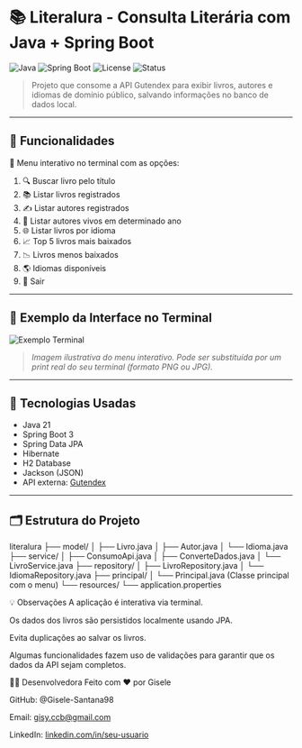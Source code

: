 # 📚 Literalura - Consulta Literária com Java + Spring Boot

![Java](https://img.shields.io/badge/Java-17-blue?logo=java)
![Spring Boot](https://img.shields.io/badge/Spring_Boot-3.0-green?logo=springboot)
![License](https://img.shields.io/badge/license-MIT-blue.svg)
![Status](https://img.shields.io/badge/status-em%20desenvolvimento-yellow)

> Projeto que consome a API Gutendex para exibir livros, autores e idiomas de domínio público, salvando informações no banco de dados local.

---

## 🎯 Funcionalidades

📝 Menu interativo no terminal com as opções:

1. 🔍 Buscar livro pelo título  
2. 📚 Listar livros registrados  
3. ✍ Listar autores registrados  
4. 📆 Listar autores vivos em determinado ano  
5. 🌐 Listar livros por idioma  
6. 📈 Top 5 livros mais baixados  
7. 📉 Livros menos baixados  
8. 🌎 Idiomas disponíveis  
0. 🚪 Sair  

---

## 📸 Exemplo da Interface no Terminal

![Exemplo Terminal](https://raw.githubusercontent.com/seu-usuario/literalura/main/assets/terminal-exemplo.png)

> *Imagem ilustrativa do menu interativo. Pode ser substituída por um print real do seu terminal (formato PNG ou JPG).*

---

## 🧪 Tecnologias Usadas

- Java 21 
- Spring Boot 3  
- Spring Data JPA  
- Hibernate  
- H2 Database  
- Jackson (JSON)   
- API externa: [Gutendex](https://gutendex.com)

---

## 🗂️ Estrutura do Projeto


literalura
├── model/
│ ├── Livro.java
│ ├── Autor.java
│ └── Idioma.java
├── service/
│ ├── ConsumoApi.java
│ ├── ConverteDados.java
│ └── LivroService.java
├── repository/
│ ├── LivroRepository.java
│ └── IdiomaRepository.java
├── principal/
│ └── Principal.java (Classe principal com o menu)
└── resources/
└── application.properties

💡 Observações
A aplicação é interativa via terminal.

Os dados dos livros são persistidos localmente usando JPA.

Evita duplicações ao salvar os livros.

Algumas funcionalidades fazem uso de validações para garantir que os dados da API sejam completos.

👩‍💻 Desenvolvedora
Feito com ❤️ por Gisele

GitHub: @Gisele-Santana98

Email: gisy.ccb@gmail.com

LinkedIn: [linkedin.com/in/seu-usuario](https://www.linkedin.com/in/gisele-sousa98/)

